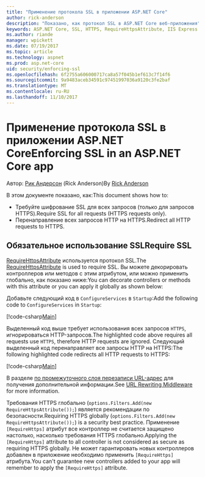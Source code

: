 ```yaml
---
title: "Применение протокола SSL в приложении ASP.NET Core"
author: rick-anderson
description: "Показано, как протокол SSL в ASP.NET Core веб-приложения"
keywords: ASP.NET Core, SSL, HTTPS, RequireHttpsAttribute, IIS Express
ms.author: riande
manager: wpickett
ms.date: 07/19/2017
ms.topic: article
ms.technology: aspnet
ms.prod: asp.net-core
uid: security/enforcing-ssl
ms.openlocfilehash: 6f2755a606000717ca8a57f045b1ef613c7f14f6
ms.sourcegitcommit: 9a9483aceb34591c97451997036a9120c3fe2baf
ms.translationtype: MT
ms.contentlocale: ru-RU
ms.lasthandoff: 11/10/2017
---
```

# <a name="enforcing-ssl-in-an-aspnet-core-app"></a><span data-ttu-id="d9c41-104">Применение протокола SSL в приложении ASP.NET Core</span><span class="sxs-lookup"><span data-stu-id="d9c41-104">Enforcing SSL in an ASP.NET Core app</span></span>

<span data-ttu-id="d9c41-105">Автор: [Рик Андерсон](https://twitter.com/RickAndMSFT) (Rick Anderson)</span><span class="sxs-lookup"><span data-stu-id="d9c41-105">By [Rick Anderson](https://twitter.com/RickAndMSFT)</span></span>

<span data-ttu-id="d9c41-106">В этом документе показано, как:</span><span class="sxs-lookup"><span data-stu-id="d9c41-106">This document shows how to:</span></span>

- <span data-ttu-id="d9c41-107">Требуйте шифрование SSL для всех запросов (только для запросов HTTPS).</span><span class="sxs-lookup"><span data-stu-id="d9c41-107">Require SSL for all requests (HTTPS requests only).</span></span>
- <span data-ttu-id="d9c41-108">Перенаправление всех запросов HTTP на HTTPS.</span><span class="sxs-lookup"><span data-stu-id="d9c41-108">Redirect all HTTP requests to HTTPS.</span></span>

## <a name="require-ssl"></a><span data-ttu-id="d9c41-109">Обязательное использование SSL</span><span class="sxs-lookup"><span data-stu-id="d9c41-109">Require SSL</span></span>

<span data-ttu-id="d9c41-110">[RequireHttpsAttribute](https://docs.microsoft.com/aspnet/core/api/microsoft.aspnetcore.mvc.requirehttpsattribute) используется протокол SSL.</span><span class="sxs-lookup"><span data-stu-id="d9c41-110">The [RequireHttpsAttribute](https://docs.microsoft.com/aspnet/core/api/microsoft.aspnetcore.mvc.requirehttpsattribute) is used to require SSL.</span></span> <span data-ttu-id="d9c41-111">Вы можете декорировать контроллеров или методов с этим атрибутом, или можно применить глобально, как показано ниже:</span><span class="sxs-lookup"><span data-stu-id="d9c41-111">You can decorate controllers or methods with this attribute or you can apply it globally as shown below:</span></span>

<span data-ttu-id="d9c41-112">Добавьте следующий код в `ConfigureServices` в `Startup`:</span><span class="sxs-lookup"><span data-stu-id="d9c41-112">Add the following code to `ConfigureServices` in `Startup`:</span></span>

[!code-csharp[Main](authentication/accconfirm/sample/WebApp1/Startup.cs?name=snippet2&highlight=4-)]

<span data-ttu-id="d9c41-113">Выделенный код выше требует использования всех запросов `HTTPS`, игнорироваться HTTP-запросов.</span><span class="sxs-lookup"><span data-stu-id="d9c41-113">The highlighted code above requires all requests use `HTTPS`, therefore HTTP requests are ignored.</span></span> <span data-ttu-id="d9c41-114">Следующий выделенный код перенаправляет все запросы HTTP на HTTPS:</span><span class="sxs-lookup"><span data-stu-id="d9c41-114">The following highlighted code redirects all HTTP requests to HTTPS:</span></span>

[!code-csharp[Main](authentication/accconfirm/sample/WebApp1/Startup.cs?name=snippet_AddRedirectToHttps&highlight=7-)]

<span data-ttu-id="d9c41-115">В разделе [по промежуточного слоя перезаписи URL-адрес](xref:fundamentals/url-rewriting) для получения дополнительной информации.</span><span class="sxs-lookup"><span data-stu-id="d9c41-115">See [URL Rewriting Middleware](xref:fundamentals/url-rewriting) for more information.</span></span>

<span data-ttu-id="d9c41-116">Требования HTTPS глобально (`options.Filters.Add(new RequireHttpsAttribute());`) является рекомендации по безопасности.</span><span class="sxs-lookup"><span data-stu-id="d9c41-116">Requiring HTTPS globally (`options.Filters.Add(new RequireHttpsAttribute());`) is a security best practice.</span></span> <span data-ttu-id="d9c41-117">Применение `[RequireHttps]` атрибут все контроллер не считается защищено настолько, насколько требования HTTPS глобально.</span><span class="sxs-lookup"><span data-stu-id="d9c41-117">Applying the `[RequireHttps]` attribute to all controller is not considered as secure as requiring HTTPS globally.</span></span> <span data-ttu-id="d9c41-118">Не может гарантировать новых контроллеров добавлен в приложение необходимо применить `[RequireHttps]` атрибута.</span><span class="sxs-lookup"><span data-stu-id="d9c41-118">You can't guarantee new controllers added to your app will remember to apply the `[RequireHttps]` attribute.</span></span>
